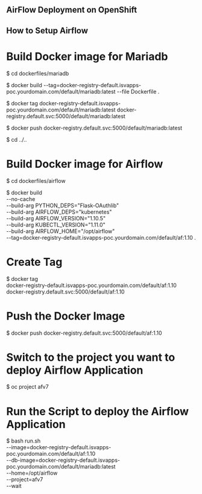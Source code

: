 ## AirFlow Deployment on OpenShift

## How to Setup Airflow
# Build Docker image for Mariadb

$ cd dockerfiles/mariadb

$ docker build --tag=docker-registry-default.isvapps-poc.yourdomain.com/default/mariadb:latest --file Dockerfile .

$ docker tag docker-registry-default.isvapps-poc.yourdomain.com/default/mariadb:latest docker-registry.default.svc:5000/default/mariadb:latest

$ docker push docker-registry.default.svc:5000/default/mariadb:latest

$ cd ../..

# Build Docker image for Airflow

$ cd dockerfiles/airflow

$ docker build \
     --no-cache \
     --build-arg PYTHON_DEPS="Flask-OAuthlib" \
     --build-arg AIRFLOW_DEPS="kubernetes" \
     --build-arg AIRFLOW_VERSION="1.10.5" \
     --build-arg KUBECTL_VERSION="1.11.0" \
     --build-arg AIRFLOW_HOME="/opt/airflow" \
     --tag=docker-registry-default.isvapps-poc.yourdomain.com/default/af:1.10 .

# Create Tag
$ docker tag \
  docker-registry-default.isvapps-poc.yourdomain.com/default/af:1.10 \
  docker-registry.default.svc:5000/default/af:1.10

# Push the Docker Image
$ docker push docker-registry.default.svc:5000/default/af:1.10

# Switch to the project you want to deploy Airflow Application
$ oc project afv7

# Run the Script to deploy the Airflow Application
$ bash run.sh \
  --image=docker-registry-default.isvapps-poc.yourdomain.com/default/af:1.10 \
  --db-image=docker-registry-default.isvapps-poc.yourdomain.com/default/mariadb:latest \
  --home=/opt/airflow \
  --project=afv7 \
  --wait
